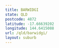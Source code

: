 ```yaml
---
title: BARWIDGI
state: QLD
postcode: 4872
latitude: -17.66639202
longitude: 144.6415088
url: /qld/barwidgi/
layout: suburb
---
```

